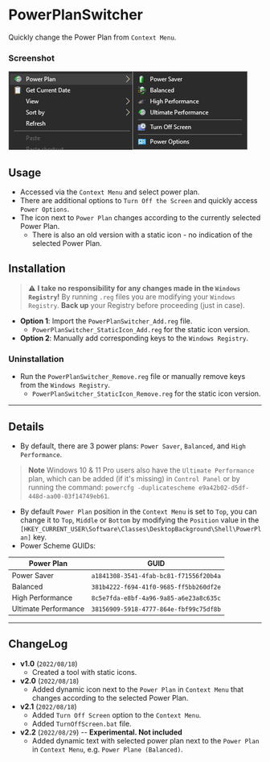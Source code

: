 # PowerPlanSwitcher

Quickly change the Power Plan from `Context Menu`.

### Screenshot

![ScreenshotPowerPlan.png](/_assets/ScreenshotPowerPlan.png)

## Usage

- Accessed via the `Context Menu` and select power plan.
- There are additional options to `Turn Off the Screen` and quickly access `Power Options`.
- The icon next to `Power Plan` changes according to the currently selected Power Plan.
	- There is also an old version with a static icon - no indication of the selected Power Plan.

## Installation

> :warning: **I take no responsibility for any changes made in the `Windows Registry`!**
> By running `.reg` files you are modifying your `Windows Registry`. **Back up** your Registry before proceeding (just in case).

- **Option 1**: Import the `PowerPlanSwitcher_Add.reg` file.
	- `PowerPlanSwitcher_StaticIcon_Add.reg` for the static icon version.
- **Option 2**: Manually add corresponding keys to the `Windows Registry`.

### Uninstallation

- Run the `PowerPlanSwitcher_Remove.reg` file or manually remove keys from the `Windows Registry`.
	- `PowerPlanSwitcher_StaticIcon_Remove.reg` for the static icon version.

---

## Details

- By default, there are 3 power plans: `Power Saver`, `Balanced`, and `High Performance`.
> **Note**
> Windows 10 & 11 Pro users also have the `Ultimate Performance` plan, which can be added (if it's missing) in `Control Panel` or by running the command: `powercfg -duplicatescheme e9a42b02-d5df-448d-aa00-03f14749eb61`.
- By default `Power Plan` position in the `Context Menu` is set to `Top`, you can change it to `Top`, `Middle` or `Bottom` by modifying the `Position` value in the `[HKEY_CURRENT_USER\Software\Classes\DesktopBackground\Shell\PowerPlan]` key.
- Power Scheme GUIDs:

| Power Plan           | GUID                                   |
| -------------------- | -------------------------------------- |
| Power Saver          | `a1841308-3541-4fab-bc81-f71556f20b4a` |
| Balanced             | `381b4222-f694-41f0-9685-ff5bb260df2e` | 
| High Performance     | `8c5e7fda-e8bf-4a96-9a85-a6e23a8c635c` |
| Ultimate Performance | `38156909-5918-4777-864e-fbf99c75df8b` |

---

## ChangeLog

- **v1.0** (`2022/08/18`)
	- Created a tool with static icons.
- **v2.0** (`2022/08/18`)
	- Added dynamic icon next to the `Power Plan` in `Context Menu` that changes according to the selected Power Plan.
- **v2.1** (`2022/08/18`)
	- Added `Turn Off Screen` option to the `Context Menu`.
	- Added `TurnOffScreen.bat` file.
- **v2.2** (`2022/08/29`) -- **Experimental. Not included**
	- Added dynamic text with selected power plan next to the `Power Plan` in `Context Menu`, e.g. `Power Plane (Balanced)`.
